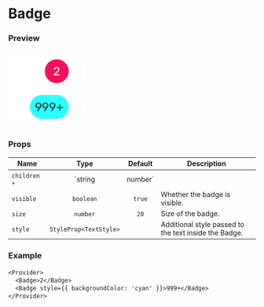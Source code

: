 # Badge

### Preview

![badge_preview](../assets/badge_preview.png)

### Props

| Name         |          Type          | Default | Description                                           |
| ------------ | :--------------------: | :-----: | ----------------------------------------------------- |
| `children *` |   `string | number`    |         | Content of the `Badge`.                               |
| `visible`    |       `boolean`        | `true`  | Whether the badge is visible.                         |
| `size`       |        `number`        |  `20`   | Size of the badge.                                    |
| `style`      | `StyleProp<TextStyle>` |         | Additional style passed to the text inside the Badge. |

### Example

```tsx
<Provider>
  <Badge>2</Badge>
  <Badge style={{ backgroundColor: 'cyan' }}>999+</Badge>
</Provider>
```
